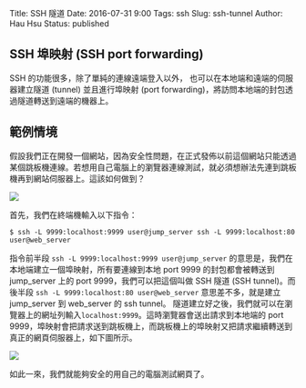 Title: SSH 隧道
Date: 2016-07-31 9:00
Tags: ssh 
Slug: ssh-tunnel 
Author: Hau Hsu
Status: published

## SSH 埠映射 (SSH port forwarding)

SSH 的功能很多，除了單純的連線遠端登入以外，
也可以在本地端和遠端的伺服器建立隧道 (tunnel) 並且進行埠映射 (port forwarding)，將訪問本地端的封包透過隧道轉送到遠端的機器上。

## 範例情境
假設我們正在開發一個網站，因為安全性問題，在正式發佈以前這個網站只能透過某個跳板機連線。若想用自己電腦上的瀏覽器連線測試，就必須想辦法先連到跳板機再到網站伺服器上。這該如何做到？

<img src="images/scenario_how.png" />

首先，我們在終端機輸入以下指令：  

 `$ ssh -L 9999:localhost:9999 user@jump_server ssh -L 9999:localhost:80 user@web_server`

指令前半段 `ssh -L 9999:localhost:9999 user@jump_server` 的意思是，我們在本地端建立一個埠映射，所有要連線到本地 port 9999 的封包都會被轉送到 jump\_server 上的 port 9999，我們可以把這個叫做 SSH 隧道 (SSH tunnel)。而後半段 `ssh -L 9999:localhost:80 user@web_server` 意思差不多，就是建立 jump_server 到 web\_server 的 ssh tunnel。
隧道建立好之後，我們就可以在瀏覽器上的網址列輸入`localhost:9999`。這時瀏覽器會送出請求到本地端的 port 9999，埠映射會把請求送到跳板機上，而跳板機上的埠映射又把請求繼續轉送到真正的網頁伺服器上，如下圖所示。

<img src="images/scenario.png" />

如此一來，我們就能夠安全的用自己的電腦測試網頁了。

